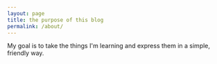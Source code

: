 ```yaml
---
layout: page
title: the purpose of this blog
permalink: /about/
---
```


My goal is to take the things I'm learning and express them in a simple, friendly way.
